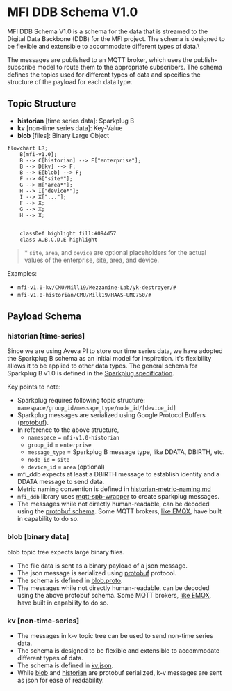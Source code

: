 # MFI DDB Schema V1.0

MFI DDB Schema V1.0 is a schema for the data that is streamed to the Digital Data Backbone (DDB) for the MFI project. The schema is designed to be flexible and extensible to accommodate different types of data.\

The messages are published to an MQTT broker, which uses the publish-subscribe model to route them to the appropriate subscribers. The schema defines the topics used for different types of data and specifies the structure of the payload for each data type.

## Topic Structure

* **historian** [time series data]: Sparkplug B
* **kv** [non-time series data]: Key-Value
* **blob** [files]: Binary Large Object

```mermaid
flowchart LR;
    B[mfi-v1.0];
    B --> C[historian] --> F["enterprise"];
    B --> D[kv] --> F;
    B --> E[blob] --> F;
    F --> G["site*"];
    G --> H["area*"];
    H --> I["device*"];
    I --> X["..."];
    F --> X;
    G --> X;
    H --> X;


    classDef highlight fill:#094d57
    class A,B,C,D,E highlight
```
> \*  `site`, `area`, and `device` are optional placeholders for the actual values of the enterprise, site, area, and device.

Examples: 
* `mfi-v1.0-kv/CMU/Mill19/Mezzanine-Lab/yk-destroyer/#`
* `mfi-v1.0-historian/CMU/Mill19/HAAS-UMC750/#`

## Payload Schema

### historian [time-series]

Since we are using Aveva PI to store our time series data, we have adopted the Sparkplug B schema as an initial model for inspiration. It's flexibility allows it to be applied to other data types. The general schema for Sparkplug B v1.0 is defined in the [Sparkplug specification](https://sparkplug.eclipse.org/specification/version/3.0/documents/sparkplug-specification-3.0.0.pdf).

Key points to note:

* Sparkplug requires following topic structure: `namespace/group_id/message_type/node_id/[device_id]`
* Sparkplug messages are serialized using Google Protocol Buffers ([protobuf](https://protobuf.dev/)).
* In reference to the above structure, 
    * `namespace` = `mfi-v1.0-historian`
    * `group_id` = `enterprise`
    * `message_type` = Sparkplug B message type, like DDATA, DBIRTH, etc.
    * `node_id` = `site`
    * `device_id` = `area` (optional)
* mfi_ddb expects at least a DBIRTH message to establish identity and a DDATA message to send data.
* Metric naming convention is defined in [historian-metric-naming.md](./historian-metric-naming.md)
* `mfi_ddb` library uses [mqtt-spb-wrapper](https://pypi.org/project/mqtt-spb-wrapper/) to create sparkplug messages.
* The messages while not directly human-readable, can be decoded using the [protobuf schema](./spbv.proto). Some MQTT brokers, [like EMQX](https://www.emqx.com/en/blog/mqtt-sparkplug-in-action-a-step-by-step-tutorial), have built in capability to do so.

### blob [binary data]

blob topic tree expects large binary files. 

* The file data is sent as a binary payload of a json message.
* The json message is serialized using [protobuf](https://protobuf.dev/) protocol.
* The schema is defined in [blob.proto](./blob.proto).
* The messages while not directly human-readable, can be decoded using the above protobuf schema. Some MQTT brokers, [like EMQX](https://www.emqx.com/en/blog/mqtt-sparkplug-in-action-a-step-by-step-tutorial), have built in capability to do so.

### kv [non-time-series]

* The messages in k-v topic tree can be used to send non-time series data. 
* The schema is designed to be flexible and extensible to accommodate different types of data. 
* The schema is defined in [kv.json](./kv.json).
* While [blob](#blob-binary-data) and [historian](#historian-time-series) are protobuf serialized, k-v messages are sent as json for ease of readability.